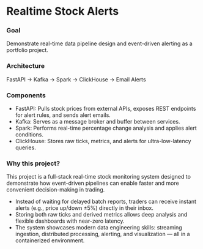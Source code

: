 # Realtime Stock Alerts 

### Goal
Demonstrate real-time data pipeline design and event-driven alerting as a portfolio project.

### Architecture
FastAPI → Kafka → Spark → ClickHouse → Email Alerts

### Components
- FastAPI: Pulls stock prices from external APIs, exposes REST endpoints for alert rules, and sends alert emails.
- Kafka: Serves as a message broker and buffer between services.
- Spark: Performs real-time percentage change analysis and applies alert conditions.
- ClickHouse: Stores raw ticks, metrics, and alerts for ultra-low-latency queries.

### Why this project?
This project is a full-stack real-time stock monitoring system designed to demonstrate how event-driven pipelines can enable faster and more convenient decision-making in trading.

- Instead of waiting for delayed batch reports, traders can receive instant alerts (e.g., price up/down ±5%) directly in their inbox.
- Storing both raw ticks and derived metrics allows deep analysis and flexible dashboards with near-zero latency.
- The system showcases modern data engineering skills: streaming ingestion, distributed processing, alerting, and visualization — all in a containerized environment.

